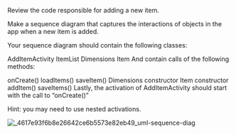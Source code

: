 Review the code responsible for adding a new item.

Make a sequence diagram that captures the interactions of objects in the app when a new item is added.

Your sequence diagram should contain the following classes:

AddItemActivity
ItemList
Dimensions
Item
And contain calls of the following methods:

onCreate()
loadItems()
saveItem()
Dimensions constructor
Item constructor
addItem()
saveItems()
Lastly, the activation of AddItemActivity should start with the call to “onCreate()”

Hint: you may need to use nested activations.

![_4617e93f6b8e26642ce6b5573e82eb49_uml-sequence-diag](https://user-images.githubusercontent.com/6619191/41510254-8af8ae4c-7261-11e8-8514-c2879958b3c5.png)
